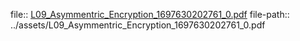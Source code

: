 file:: [L09_Asymmentric_Encryption_1697630202761_0.pdf](../assets/L09_Asymmentric_Encryption_1697630202761_0.pdf)
file-path:: ../assets/L09_Asymmentric_Encryption_1697630202761_0.pdf
